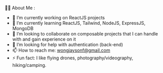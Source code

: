 👩‍💻  About Me :

- 🔭 I’m currently working on ReactJS projects
- 🌱 I’m currently learning ReactJS, Tailwind, NodeJS, ExpressJS, MongoDB
- 👯 I’m looking to collaborate on composable projects that I can handle with and gain experience on it
- 🤔 I’m looking for help with authentication (back-end)
- 📫 How to reach me: wongjaysonf@gmail.com
- ⚡ Fun fact: I like flying drones, photography/videography, hiking/camping.

